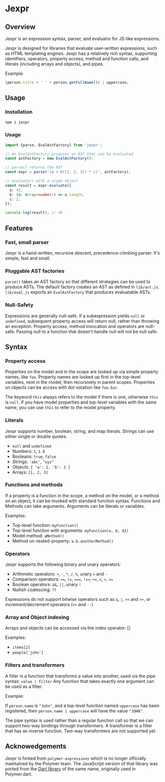 # Jexpr

## Overview

Jexpr is an expression syntax, parser, and evaluator for JS-like expressions.

Jexpr is designed for libraries that evaluate user-written expressions, such as
HTML templating engines. Jexpr has a relatively rich syntax, supporting
identifiers, operators, property access, method and function calls, and
literals (including arrays and objects), and pipes.

Example:

```js
(person.title + ' ' + person.getFullName()) | uppercase;
```

## Usage

### Installation

```bash
npm i jexpr
```

### Usage

```ts
import {parse, EvalAstFactory} from 'jexpr';

// An EvalAstFactory produces an AST that can be evaluated
const astFactory = new EvalAstFactory();

// parse() returns the AST
const expr = parse('(a + b([1, 2, 3]) * c)', astFactory);

// evaluate() with a scope object
const result = expr.evaluate({
  a: 42,
  b: (o: Array<number>) => o.length,
  c: 2,
});

console.log(result); // 48
```

## Features

### Fast, small parser

Jexpr is a hand-written, recursive descent, precedence-climbing parser. It's
simple, fast and small.

### Pluggable AST factories

`parse()` takes an AST factory so that different strategies can be used to
produce ASTs. The default factory creates an AST as defined in `lib/ast.js`.
`lib/eval.js` exports an `EvalAstFactory` that produces evaluatable ASTs.

### Null-Safety

Expressions are generally null-safe. If a subexpression yields `null` or
`undefined`, subsequent property access will return null, rather than throwing
an exception. Property access, method invocation and operators are null-safe.
Passing null to a function that doesn't handle null will not be null safe.

## Syntax

### Property access

Properties on the model and in the scope are looked up via simple property
names, like `foo`. Property names are looked up first in the top-level
variables, next in the model, then recursively in parent scopes. Properties on
objects can be access with dot notation like `foo.bar`.

The keyword `this` always refers to the model if there is one, otherwise `this`
is `null`. If you have model properties and top-level variables with the same
name, you can use `this` to refer to the model property.

### Literals

Jexpr supports number, boolean, string, and map literals. Strings
can use either single or double quotes.

- `null` and `undefined`
- Numbers: `1`, `1.0`
- Booleans: `true`, `false`
- Strings: `'abc'`, `"xyz"`
- Objects: `{ 'a': 1, 'b': 2 }`
- Arrays: `[1, 2, 3]`

### Functions and methods

If a property is a function in the scope, a method on the model, or a method on
an object, it can be invoked with standard function syntax. Functions and
Methods can take arguments. Arguments can be literals or variables.

Examples:

- Top-level function: `myFunction()`
- Top-level function with arguments: `myFunction(a, b, 42)`
- Model method: `aMethod()`
- Method on nested-property: `a.b.anotherMethod()`

### Operators

Jexpr supports the following binary and unary operators:

- Arithmetic operators: `+`, `-`, `*`, `/`, `%`, unary `+` and `-`
- Comparison operators: `==`, `!=`, `===`, `!==`, `<=`, `<`, `>`, `>=`
- Boolean operators: `&&`, `||`, unary `!`
- Nullish coalescing: `??`

Expressions do not support bitwise operators such as `&`, `|`, `<<` and `>>`, or
increment/decrement operators (`++` and `--`)

### Array and Object indexing

Arrays and objects can be accessed via the index operator: []

Examples:

- `items[2]`
- `people['john']`

### Filters and transformers

A filter is a function that transforms a value into another, used via the pipe
syntax: `value | filter` Any function that takes exactly one argument can be
used as a filter.

Example:

If `person.name` is `"John"`, and a top-level function named `uppercase` has
been registered, then `person.name | uppercase` will have the value `"JOHN"`.

The pipe syntax is used rather than a regular function call so that we can
support two-way bindings through transformers. A transformer is a filter that
has an inverse function. Two-way transformers are not supported yet.

## Acknowedgements

Jexpr is forked from `polymer-expressions` which is no longer officially
maintained by the Polymer team. The JavaScript version of that library was
ported from the
[Dart library](https://github.com/dart-archive/polymer-expressions) of the same name, originally used in Polymer.dart.
